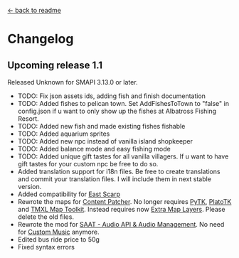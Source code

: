 [← back to readme](readme.md)

# Changelog

## Upcoming release 1.1

Released Unknown for SMAPI 3.13.0 or later.

* TODO: Fix json assets ids, adding fish and finish documentation
* TODO: Added fishes to pelican town. Set AddFishesToTown to "false" in config.json if u want to only show up the fishes at Albatross Fishing Resort.
* TODO: Added new fish and made existing fishes fishable
* TODO: Added aquarium sprites
* TODO: Added new npc instead of vanilla island shopkeeper
* TODO: Added balance mode and easy fishing mode
* TODO: Added unique gift tastes for all vanilla villagers. If u want to have gift tastes for your custom npc be free to do so.
* Added translation support for i18n files. Be free to create translations and commit your translation files. I will include them in next stable version.
* Added compatibility for [East Scarp](https://www.nexusmods.com/stardewvalley/mods/5787)
* Rewrote the maps for [Content Patcher](https://www.nexusmods.com/stardewvalley/mods/1915). No longer requires [PyTK](https://www.nexusmods.com/stardewvalley/mods/1726), [PlatoTK](https://www.nexusmods.com/stardewvalley/mods/6589) and [TMXL Map Toolkit](https://www.nexusmods.com/stardewvalley/mods/1820). Instead requires now [Extra Map Layers](https://www.nexusmods.com/stardewvalley/mods/9633). Please delete the old files.
* Rewrote the mod for [SAAT - Audio API & Audio Management](https://www.nexusmods.com/stardewvalley/mods/10747). No need for [Custom Music](https://www.nexusmods.com/stardewvalley/mods/3043) anymore.
* Edited bus ride price to 50g
* Fixed syntax errors
